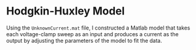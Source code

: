# Hodgkin-Huxley Model

Using the `UnknownCurrent.mat` file, I constructed a Matlab model that takes each voltage-clamp sweep as an input and produces a current as the output by adjusting the parameters of the model to fit the data.


